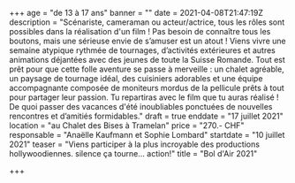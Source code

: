 +++
age = "de 13 à 17 ans"
banner = ""
date = 2021-04-08T21:47:19Z
description = "Scénariste, cameraman ou acteur/actrice, tous les rôles sont possibles dans la réalisation d'un film ! Pas besoin de connaître tous les boutons, mais une sérieuse envie de s’amuser est un atout ! Viens vivre une semaine atypique rythmée de tournages, d’activités extérieures et autres animations déjantées avec des jeunes de toute la Suisse Romande. Tout est prêt pour que cette folle aventure se passe à merveille : un chalet agréable, un paysage de tournage idéal, des cuisiniers adorables et une équipe accompagnante composée de moniteurs mordus de la pellicule prêts à tout pour partager leur passion. Tu repartiras avec le film que tu auras réalisé ! De quoi passer des vacances d'été inoubliables ponctuées de nouvelles rencontres et d’amitiés formidables."
draft = true
enddate = "17 juillet 2021"
location = "au Chalet des Bises à Tramelan"
price = "270.- CHF"
responsable = "Anaëlle Kaufmann et Sophie Lombard"
startdate = "10 juillet 2021"
teaser = "Viens participer à la plus incroyable des productions hollywoodiennes. silence ça tourne... action!"
title = "Bol d'Air 2021"

+++
